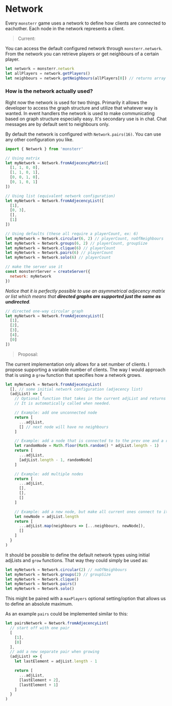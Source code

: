 # Network

Every `monsterr` game uses a network to define how clients are connected to eachother. Each node in the network represents a client.

> Current:

You can access the default configured network through `monsterr.network`. From the network you can retrieve players or get neighbours of a certain player.

```js
let network = monsterr.network
let allPlayers = network.getPlayers()
let neighbours = network.getNeighbours(allPlayers[0]) // returns array of neigbours of first player
```

### How is the network actually used?

Right now the network is used for two things.
Primarily it allows the developer to access the graph structure and utilize that whatever way is wanted. In event handlers the network is used to make communicating based on graph structure especially easy.
It's secondary use is in chat. Chat messages are by default sent to neighbours only.

By default the network is configured with `Network.pairs(16)`. You can use any other configuration you like.

```js
import { Network } from 'monsterr'

// Using matrix
let myNetwork = Network.fromAdjecencyMatrix([
  [1, 1, 0, 0],
  [1, 1, 0, 1],
  [0, 0, 1, 0],
  [0, 1, 0, 1]
])

// Using list (equivalent network configuration)
let myNetwork = Network.fromAdjecencyList([
  [1],
  [0, 3],
  [],
  [1]
])

// Using defaults (these all require a playerCount, ex: 6)
let myNetwork = Network.circular(6, 2) // playerCount, noOfNeighbours
let myNetwork = Network.groups(6, 2) // playerCount, groupSize
let myNetwork = Network.clique(6) // playerCount
let myNetwork = Network.pairs(6) // playerCount
let myNetwork = Network.solo(6) // playerCount

// make the server use it
const monsterrServer = createServer({
  network: myNetwork 
})
```

*Notice that it is perfectly possible to use an asymmetrical adjecency matrix or list which means that **directed graphs are supported just the same as undirected**.*

```js
// directed one-way circular graph
let myNetwork = Network.fromAdjecencyList([
  [1],
  [2],
  [3],
  [4],
  [0]
])
```

> Proposal:

The current implementation only allows for a set number of clients. I propose supporting a variable number of clients. The way I would approach that is using a `grow` function that specifies how a network grows.

```js
let myNetwork = Network.fromAdjecencyList(
  [], // some initial network configuration (adjecency list)
  (adjList) => {
    // Optional function that takes in the current adjList and returns a new larger one. This defines how the network grows.
    // It is automatically called when needed.

    // Example: add one unconnected node
    return [
      ...adjList,
      [] // next node will have no neighbours
    ]

    // Example: add a node that is connected to to the prev one and a random one beside that
    let randomNode = Math.floor(Math.random() * adjList.length - 1)
    return [
      ...adjList,
      [adjList.length - 1, randomNode]
    ]

    // Example: add multiple nodes
    return [
      ...adjList,
      [],
      [],
      []
    ]

    // Example: add a new node, but make all current ones connect to it
    let newNode = adjList.length
    return [
      ...adjList.map(neighbours => [...neighbours, newNode]),
      []
    ]
  }
)
```

It should be possible to define the default network types using initial adjLists and `grow` functions. That way they could simply be used as:
```js
let myNetwork = Network.circular(2) // noOfNeighbours
let myNetwork = Network.groups(2) // groupSize
let myNetwork = Network.clique()
let myNetwork = Network.pairs()
let myNetwork = Network.solo()
```

This might be paired with a `maxPlayers` optional setting/option that allows us to define an absolute maximum.

As an example `pairs` could be implemented similar to this:
```js
let pairsNetwork = Network.fromAdjecencyList(
  // start off with one pair
  [
    [1],
    [0]
  ], 
  // add a new separate pair when growing
  (adjList) => {
    let lastElement = adjList.length - 1

    return [
      ...adjList,
      [lastElement + 2], 
      [lastElement + 1]
    ]
  }
)
```